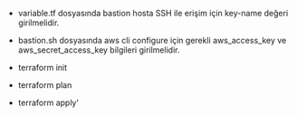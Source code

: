 - variable.tf dosyasında bastion hosta SSH ile erişim için key-name değeri girilmelidir.

- bastion.sh dosyasında aws cli configure için gerekli aws_access_key ve aws_secret_access_key bilgileri girilmelidir.

- terraform init
- terraform plan
- terraform apply'
